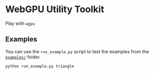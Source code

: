 # WebGPU Utility Toolkit

Play with `wgpu`

## Examples

You can use the `run_example.py` script to test the examples from the [`examples/`](./examples/) folder.

```
python run_example.py triangle
```
